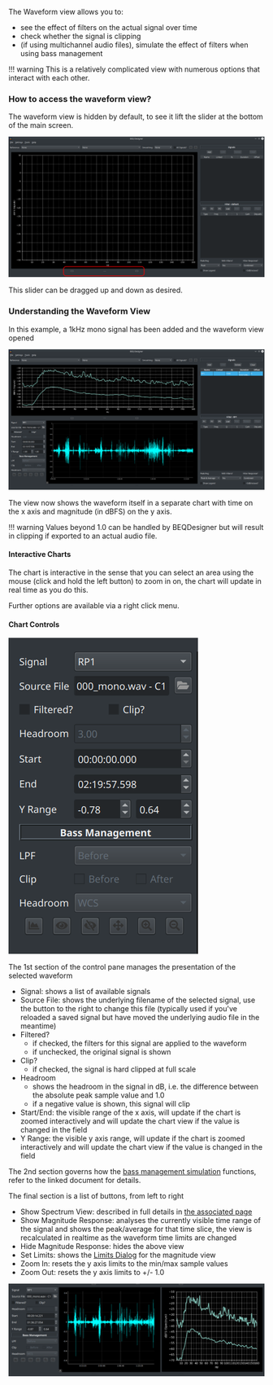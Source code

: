 The Waveform view allows you to:

* see the effect of filters on the actual signal over time
* check whether the signal is clipping
* (if using multichannel audio files), simulate the effect of filters when using bass management

!!! warning
    This is a relatively complicated view with numerous options that interact with each other. 

### How to access the waveform view?

The waveform view is hidden by default, to see it lift the slider at the bottom of the main screen.

![Waveform accessor](../img/waveform_open.png)

This slider can be dragged up and down as desired.

### Understanding the Waveform View

In this example, a 1kHz mono signal has been added and the waveform view opened

![Mono Waveform](../img/waveform_view.png)

The view now shows the waveform itself in a separate chart with time on the x axis and magnitude (in dBFS) on the y axis. 

!!! warning
    Values beyond 1.0 can be handled by BEQDesigner but will result in clipping if exported to an actual audio file.

#### Interactive Charts

The chart is interactive in the sense that you can select an area using the mouse (click and hold the left button) to zoom in on, the chart will update in real time as you do this.

Further options are available via a right click menu.

#### Chart Controls

![Controls](../img/waveform_controls.png)

The 1st section of the control pane manages the presentation of the selected waveform

* Signal: shows a list of available signals
* Source File: shows the underlying filename of the selected signal, use the button to the right to change this file (typically used if you've reloaded a saved signal but have moved the underlying audio file in the meantime)
* Filtered?
    * if checked, the filters for this signal are applied to the waveform
    * if unchecked, the original signal is shown
* Clip?
    * if checked, the signal is hard clipped at full scale
* Headroom
    * shows the headroom in the signal in dB, i.e. the difference between the absolute peak sample value and 1.0
    * if a negative value is shown, this signal will clip
* Start/End: the visible range of the x axis, will update if the chart is zoomed interactively and will update the chart view if the value is changed in the field
* Y Range: the visible y axis range, will update if the chart is zoomed interactively and will update the chart view if the value is changed in the field

The 2nd section governs how the [bass management simulation](../workflow/bass_management.md) functions, refer to the linked document for details.

The final section is a list of buttons, from left to right

* Show Spectrum View: described in full details in [the associated page](./spectrum.md)
* Show Magnitude Response: analyses the currently visible time range of the signal and shows the peak/average for that time slice, the view is recalculated in realtime as the waveform time limits are changed
* Hide Magnitude Response: hides the above view
* Set Limits: shows the [Limits Dialog](./main_window.md#controlling-graph-limits) for the magnitude view
* Zoom In: resets the y axis limits to the min/max sample values
* Zoom Out: resets the y axis limits to +/- 1.0

![Waveform with Magnitude](../img/waveform_with_mag.png)
